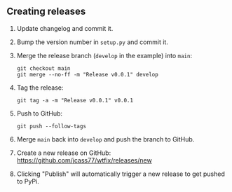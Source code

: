 ## Creating releases

1. Update changelog and commit it.

2. Bump the version number in ``setup.py`` and commit it.

3. Merge the release branch (``develop`` in the example) into ``main``:

    ```
    git checkout main
    git merge --no-ff -m "Release v0.0.1" develop
    ```

4. Tag the release:

    ```
    git tag -a -m "Release v0.0.1" v0.0.1
    ```

5. Push to GitHub:

    ```
    git push --follow-tags
    ```

6. Merge ``main`` back into ``develop`` and push the branch to GitHub.

7. Create a new release on GitHub: https://github.com/jcass77/wtfix/releases/new

8. Clicking "Publish" will automatically trigger a new release to get pushed to PyPi.
